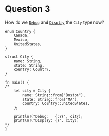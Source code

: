 # Question 3

How do we [`Debug`][debug] and [`Display`][display] the `City` type now?

```rust,editable
enum Country {
    Canada,
    Mexico,
    UnitedStates,
}

struct City {
    name: String,
    state: String,
    country: Country,
}

fn main() {
/*
    let city = City {
        name: String::from("Boston"),
        state: String::from("MA"),
        country: Country::UnitedStates,
    };

    println!("Debug:   {:?}", city);
    println!("Display: {}", city);
*/
}
```

[debug]: https://doc.rust-lang.org/std/fmt/trait.Debug.html
[display]: https://doc.rust-lang.org/std/fmt/trait.Display.html
